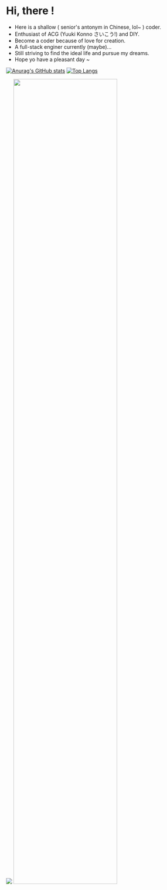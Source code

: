 <!--
 * @Description: 
 * @Author: cc
 * @Date: 2021-11-17 18:06:36
 * @LastEditors: cc
 * @LastEditTime: 2021-11-17 18:50:12
-->
# Hi, there !

- Here is a shallow ( senior's antonym in Chinese, lol~ ) coder.
- Enthusiast of ACG (Yuuki Konno さいこう!) and DIY. 
- Become a coder because of love for creation.
- A full-stack enginer currently (maybe)...
- Still striving to find the ideal life and pursue my dreams.
- Hope yo have a pleasant day ~

[![Anurag's GitHub stats](https://github-readme-stats.vercel.app/api?username=needhourger&show_icons=true&count_private=true&theme=transparent&line_height=28)](https://github.com/anuraghazra/github-readme-stats) [![Top Langs](https://github-readme-stats.vercel.app/api/top-langs/?username=needhourger&layout=compact&langs_count=10&count_private=true&theme=transparent&hide=c,html)](https://github.com/anuraghazra/github-readme-stats)

![](https://wakatime.com/share/@ac0cbe44-569d-454f-8e8a-6f104bae9f5b/9f4c9e5e-ae34-4f30-87d4-1013d33c4987.svg)
<img src=https://wakatime.com/share/@ac0cbe44-569d-454f-8e8a-6f104bae9f5b/2ed29b1e-dabd-491a-875d-315c7c287518.svg width=75% />
<!--
**needhourger/needhourger** is a ✨ _special_ ✨ repository because its `README.md` (this file) appears on your GitHub profile.

Here are some ideas to get you started:

- 🔭 I’m currently working on ...
- 🌱 I’m currently learning ...
- 👯 I’m looking to collaborate on ...
- 🤔 I’m looking for help with ...
- 💬 Ask me about ...
- 📫 How to reach me: ...
- 😄 Pronouns: ...
- ⚡ Fun fact: ...
-->
